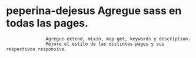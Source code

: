 # peperina-dejesus Agregue sass en todas las pages.
                   Agregue extend, mixin, map-get, keywords y description.
                   Mejore el estilo de las distintas pages y sus respectivos responsive.
